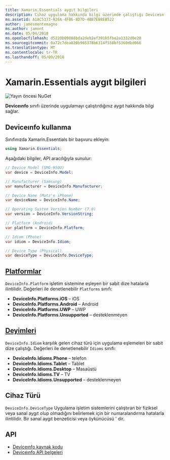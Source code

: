 ```yaml
---
title: Xamarin.Essentials aygıt bilgileri
description: Cihaz uygulama hakkında bilgi üzerinde çalıştığı Deviceınfo sınıf sağlar.
ms.assetid: A1AC5373-926A-4FB6-8D7D-4B87EB8EB522
author: jamesmontemagno
ms.author: jamont
ms.date: 05/04/2018
ms.openlocfilehash: d5220b09808bda2deb2ef391b5fbe2a1332d0e28
ms.sourcegitcommit: 0a72c7dea020b965378b6314f558bf5360dbd066
ms.translationtype: MT
ms.contentlocale: tr-TR
ms.lasthandoff: 05/09/2018
---
```

# <a name="xamarinessentials-device-information"></a>Xamarin.Essentials aygıt bilgileri

![Yayın öncesi NuGet](~/media/shared/pre-release.png)

**Deviceınfo** sınıfı üzerinde uygulamayı çalıştırdığınız aygıt hakkında bilgi sağlar.

## <a name="using-deviceinfo"></a>Deviceınfo kullanma

Sınıfınızda Xamarin.Essentials bir başvuru ekleyin:

```csharp
using Xamarin.Essentials;
```

Aşağıdaki bilgiler, API aracılığıyla sunulur:

```csharp
// Device Model (SMG-950U)
var device = DeviceInfo.Model;

// Manufacturer (Samsung)
var manufacturer = DeviceInfo.Manufacturer;

// Device Name (Motz's iPhone)
var deviceName = DeviceInfo.Name;

// Operating System Version Number (7.0)
var version = DeviceInfo.VersionString;

// Platform (Android)
var platform = DeviceInfo.Platform;

// Idiom (Phone)
var idiom = DeviceInfo.Idiom;

// Device Type (Physical)
var deviceType = DeviceInfo.DeviceType;
```

## <a name="platformsxrefxamarinessentialsdeviceinfoplatforms"></a>[Platformlar](xref:Xamarin.Essentials.DeviceInfo.Platforms)

`DeviceInfo.Platform` işletim sistemine eşleyen bir sabit dize hatalarla ilintilidir. Değerleri ile denetlenebilir `Platforms` sınıfı:

- **DeviceInfo.Platforms.iOS** – iOS
- **DeviceInfo.Platforms.Android** – Android
- **DeviceInfo.Platforms.UWP** – UWP
- **DeviceInfo.Platforms.Unsupported** – desteklenmeyen

## <a name="idiomsxrefxamarinessentialsdeviceinfoidioms"></a>[Deyimleri](xref:Xamarin.Essentials.DeviceInfo.Idioms)

`DeviceInfo.Idiom` karşılık gelen cihaz türü için uygulama eşlemeleri bir sabit dize çalıştığı. Değerleri ile denetlenebilir `Idioms` sınıfı:

- **DeviceInfo.Idioms.Phone** – telefon
- **DeviceInfo.Idioms.Tablet** – Tablet
- **DeviceInfo.Idioms.Desktop** – Masaüstü
- **DeviceInfo.Idioms.TV** – TV
- **DeviceInfo.Idioms.Unsupported** – desteklenmeyen

## <a name="device-type"></a>Cihaz Türü

`DeviceInfo.DeviceType` Uygulama işletim sistemlerini çalıştıran bir fiziksel veya sanal aygıt olup olmadığını belirlemek için bir numaralandırma hatalarla ilintilidir. Bir sanal aygıt benzeticisi veya öykünücüsü ' dir.

## <a name="api"></a>API

- [Deviceınfo kaynak kodu](https://github.com/xamarin/Essentials/tree/master/Essentials/DeviceInfo)
- [Deviceınfo API belgeleri](xref:Xamarin.Essentials.DeviceInfo)
